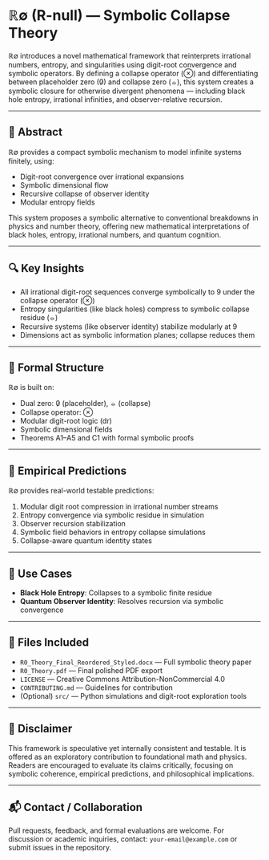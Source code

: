 # ℝ∅ (R-null) — Symbolic Collapse Theory

ℝ∅ introduces a novel mathematical framework that reinterprets irrational numbers, entropy, and singularities using digit-root convergence and symbolic operators. By defining a collapse operator (⊗) and differentiating between placeholder zero (0̷) and collapse zero (⦵), this system creates a symbolic closure for otherwise divergent phenomena — including black hole entropy, irrational infinities, and observer-relative recursion.

---

## 📘 Abstract

ℝ∅ provides a compact symbolic mechanism to model infinite systems finitely, using:
- Digit-root convergence over irrational expansions
- Symbolic dimensional flow
- Recursive collapse of observer identity
- Modular entropy fields

This system proposes a symbolic alternative to conventional breakdowns in physics and number theory, offering new mathematical interpretations of black holes, entropy, irrational numbers, and quantum cognition.

---

## 🔍 Key Insights

- All irrational digit-root sequences converge symbolically to 9 under the collapse operator (⊗)
- Entropy singularities (like black holes) compress to symbolic collapse residue (⦵)
- Recursive systems (like observer identity) stabilize modularly at 9
- Dimensions act as symbolic information planes; collapse reduces them

---

## 📐 Formal Structure

ℝ∅ is built on:
- Dual zero: 0̷ (placeholder), ⦵ (collapse)
- Collapse operator: ⊗
- Modular digit-root logic (dr)
- Symbolic dimensional fields
- Theorems A1–A5 and C1 with formal symbolic proofs

---

## 🔬 Empirical Predictions

ℝ∅ provides real-world testable predictions:
1. Modular digit root compression in irrational number streams
2. Entropy convergence via symbolic residue in simulation
3. Observer recursion stabilization
4. Symbolic field behaviors in entropy collapse simulations
5. Collapse-aware quantum identity states

---

## 🧩 Use Cases

- **Black Hole Entropy**: Collapses to a symbolic finite residue
- **Quantum Observer Identity**: Resolves recursion via symbolic convergence

---

## 📎 Files Included

- `R0_Theory_Final_Reordered_Styled.docx` — Full symbolic theory paper
- `R0_Theory.pdf` — Final polished PDF export
- `LICENSE` — Creative Commons Attribution-NonCommercial 4.0
- `CONTRIBUTING.md` — Guidelines for contribution
- (Optional) `src/` — Python simulations and digit-root exploration tools

---

## 📝 Disclaimer

This framework is speculative yet internally consistent and testable. It is offered as an exploratory contribution to foundational math and physics. Readers are encouraged to evaluate its claims critically, focusing on symbolic coherence, empirical predictions, and philosophical implications.

---

## 📬 Contact / Collaboration

Pull requests, feedback, and formal evaluations are welcome. For discussion or academic inquiries, contact: `your-email@example.com` or submit issues in the repository.

